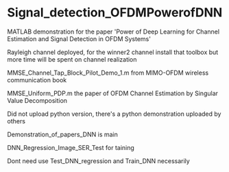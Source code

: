 # Signal_detection_OFDMPowerofDNN
MATLAB demonstration for the paper 'Power of Deep Learning for Channel Estimation and Signal Detection in OFDM Systems'

Rayleigh channel deployed, for the winner2 channel install that toolbox but more time will be spent on channel realization

MMSE_Channel_Tap_Block_Pilot_Demo_1.m from MIMO-OFDM wireless communication book

MMSE_Uniform_PDP.m the paper of OFDM Channel Estimation by Singular Value Decomposition

Did not upload python version, there's a python demonstration uploaded by others

Demonstration_of_papers_DNN is main

DNN_Regression_Image_SER_Test for taining

Dont need use Test_DNN_regression and Train_DNN necessarily
